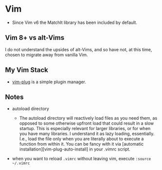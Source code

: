# Vim

* Since Vim v6 the MatchIt library has been included by default.

## Vim 8+ vs alt-Vims

I do not understand the upsides of alt-Vims, and so have not, at this time,
chosen to migrate away from vanilla Vim.

## My Vim Stack

- [vim-plug](https://github.com/junegunn/vim-plug/wiki/tips#automatic-installation) is a simple plugin manager.

## Notes

- autoload directory
  - The autoload directory will reactively load files as you need them, as opposed to some otherwise upfront load that could result in a slow startup.  This is especially relevant for larger libraries, or for when you have many libraries. I understand it as lazy loading, essentially. I.e., load the file only when you are literally about to execute a function from within it. You can be fancy with it via \[automatic installation\]\[vim-plug-auto-install\] in your .vimrc script.

- when you want to reload `.vimrc` without leaving vim, execute `:source ~/.vimrc`
